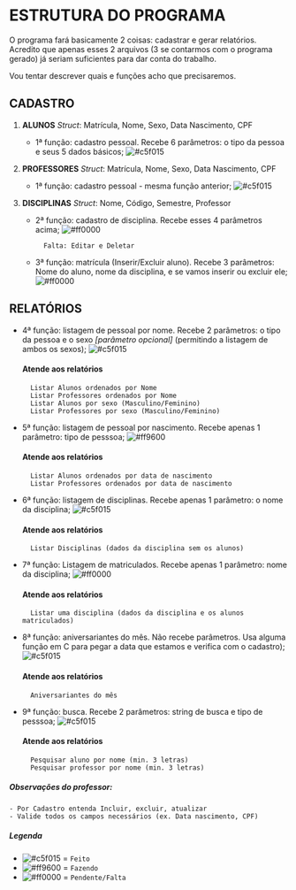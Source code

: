 
# ESTRUTURA DO PROGRAMA

O programa fará basicamente 2 coisas: cadastrar e gerar relatórios. Acredito que apenas esses 2 arquivos (3 se contarmos com o programa gerado) já seriam suficientes para dar conta do trabalho.

Vou tentar descrever quais e funções acho que precisaremos.

## CADASTRO
1. **ALUNOS** 
*Struct*: Matrícula, Nome, Sexo, Data Nascimento, CPF
	- 1ª função: cadastro pessoal. Recebe 6 parâmetros: o tipo da pessoa e seus 5 dados básicos; ![#c5f015](https://placehold.it/15/c5f015/000000?text=+)

2. **PROFESSORES** 
*Struct*: Matrícula, Nome, Sexo, Data Nascimento, CPF
	- 1ª função: cadastro pessoal - mesma função anterior; ![#c5f015](https://placehold.it/15/c5f015/000000?text=+)

3. **DISCIPLINAS**
*Struct*: Nome, Código, Semestre, Professor
	- 2ª função: cadastro de disciplina. Recebe esses 4 parâmetros acima; ![#ff0000](https://placehold.it/15/ff0000/000000?text=+)
		
			Falta: Editar e Deletar

	- 3ª função: matrícula (Inserir/Excluir aluno). Recebe 3 parâmetros: Nome do aluno, nome da disciplina, e se vamos inserir ou excluir ele; ![#ff0000](https://placehold.it/15/ff0000/000000?text=+)
  
## RELATÓRIOS
- 4ª função: listagem de pessoal por nome. Recebe 2 parâmetros: o tipo da pessoa e o sexo *[parâmetro opcional]* (permitindo a listagem de ambos os sexos); ![#c5f015](https://placehold.it/15/c5f015/000000?text=+)
	#### Atende aos relatórios
		Listar Alunos ordenados por Nome
		Listar Professores ordenados por Nome
		Listar Alunos por sexo (Masculino/Feminino)
		Listar Professores por sexo (Masculino/Feminino)

- 5ª função: listagem de pessoal por nascimento. Recebe apenas 1 parâmetro: tipo de pesssoa; ![#ff9600](https://placehold.it/15/ff9600/000000?text=+)
	#### Atende aos relatórios
		Listar Alunos ordenados por data de nascimento
		Listar Professores ordenados por data de nascimento

- 6ª função: listagem de disciplinas. Recebe apenas 1 parâmetro: o nome da disciplina; ![#c5f015](https://placehold.it/15/c5f015/000000?text=+)
	#### Atende aos relatórios 
	
		Listar Disciplinas (dados da disciplina sem os alunos)

- 7ª função: Listagem de matriculados. Recebe apenas 1 parâmetro: nome da disciplina; ![#ff0000](https://placehold.it/15/ff0000/000000?text=+)
	#### Atende aos relatórios
		Listar uma disciplina (dados da disciplina e os alunos matriculados)

- 8ª função: aniversariantes do mês. Não recebe parâmetros. Usa alguma função em C para pegar a data que estamos e verifica com o cadastro); ![#c5f015](https://placehold.it/15/c5f015/000000?text=+)
	#### Atende aos relatórios 
		Aniversariantes do mês

- 9ª função: busca. Recebe 2 parâmetros: string de busca e tipo de pesssoa; ![#c5f015](https://placehold.it/15/c5f015/000000?text=+)
	#### Atende aos relatórios
		Pesquisar aluno por nome (min. 3 letras)
		Pesquisar professor por nome (min. 3 letras)

##### Observações do professor:
	- Por Cadastro entenda Incluir, excluir, atualizar
	- Valide todos os campos necessários (ex. Data nascimento, CPF)

##### Legenda
- ![#c5f015](https://placehold.it/15/c5f015/000000?text=+) = `Feito`
- ![#ff9600](https://placehold.it/15/ff9600/000000?text=+) = `Fazendo`
- ![#ff0000](https://placehold.it/15/ff0000/000000?text=+) = `Pendente/Falta`

